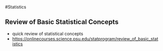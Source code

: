 #Statistics
## Review of Basic Statistical Concepts
  * quick review of statistical concepts
  * https://onlinecourses.science.psu.edu/statprogram/review_of_basic_statistics
